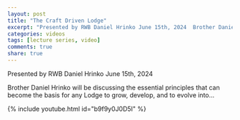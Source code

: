 ```yaml
---
layout: post
title: "The Craft Driven Lodge"
excerpt: "Presented by RWB Daniel Hrinko June 15th, 2024  Brother Daniel Hrinko will be discussing the essential principles that can become the basis for any Lodge to grow, develop, and to evolve into..."
categories: videos
tags: [lecture series, video]
comments: true
share: true
---
```


Presented by RWB Daniel Hrinko
June 15th, 2024

Brother Daniel Hrinko will be discussing the essential principles that can become the basis for any Lodge to grow, develop, and to evolve into...

{% include youtube.html id="b9f9y0J0D5I" %}
